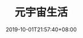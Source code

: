 ---
weight: 8
title: "元宇宙生活"
description: ""
date: 2019-10-01T21:57:40+08:00
lastmod: 2020-01-01T16:45:40+08:00
draft: false
ico: '<svg class="icon" aria-hidden="true"><use xlink:href="#icon-wenzhang"></use></svg>'
navigation: ["虚拟办公","虚拟健身","虚拟旅游","元宇宙娱乐"]
hidePage: true
---